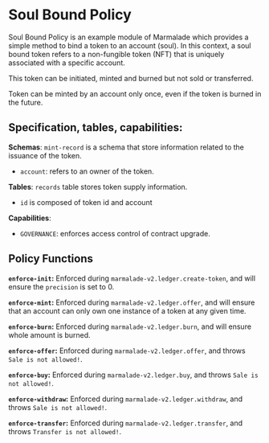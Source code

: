 
# Soul Bound Policy

Soul Bound Policy is an example module of Marmalade which provides a simple method to bind a token to an account (soul). In this context, a soul bound token refers to a non-fungible token (NFT) that is uniquely associated with a specific account.

This token can be initiated, minted and burned but not sold or transferred.

Token can be minted by an account only once, even if the token is burned in the future.

## Specification, tables, capabilities:

**Schemas**: `mint-record` is a schema that store information related to the issuance of the token.
  - `account`: refers to an owner of the token.

**Tables**: `records` table stores token supply information.
  - `id` is composed of token id and account

**Capabilities**:
 - `GOVERNANCE`: enforces access control of contract upgrade.

## Policy Functions

**`enforce-init`:** Enforced during `marmalade-v2.ledger.create-token`, and will ensure the `precision` is set to 0.

**`enforce-mint`:** Enforced during `marmalade-v2.ledger.offer`, and will ensure that an account can only own one instance of a token at any given time.

**`enforce-burn`:** Enforced during `marmalade-v2.ledger.burn`, and will ensure whole amount is burned.

**`enforce-offer`:** Enforced during `marmalade-v2.ledger.offer`, and throws `Sale is not allowed!`.

**`enforce-buy`:** Enforced during `marmalade-v2.ledger.buy`, and throws `Sale is not allowed!`.

**`enforce-withdraw`:** Enforced during `marmalade-v2.ledger.withdraw`, and throws `Sale is not allowed!`.

**`enforce-transfer`:** Enforced during `marmalade-v2.ledger.transfer`, and throws `Transfer is not allowed!`.